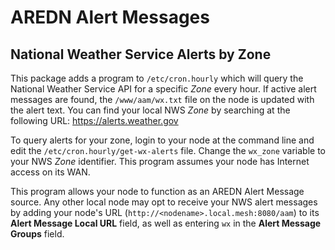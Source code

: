 # AREDN Alert Messages
## National Weather Service Alerts by Zone

This package adds a program to ``/etc/cron.hourly`` which will query the National Weather Service API for a specific *Zone* every hour. If active alert messages are found, the ``/www/aam/wx.txt`` file on the node is updated with the alert text. You can find your local NWS *Zone* by searching at the following URL: https://alerts.weather.gov

To query alerts for your zone, login to your node at the command line and edit the ``/etc/cron.hourly/get-wx-alerts`` file. Change the ``wx_zone`` variable to your NWS *Zone* identifier. This program assumes your node has Internet access on its WAN.

This program allows your node to function as an AREDN Alert Message source. Any other local node may opt to receive your NWS alert messages by adding your node's URL (``http://<nodename>.local.mesh:8080/aam``) to its **Alert Message Local URL** field, as well as entering ``wx`` in the **Alert Message Groups** field.
